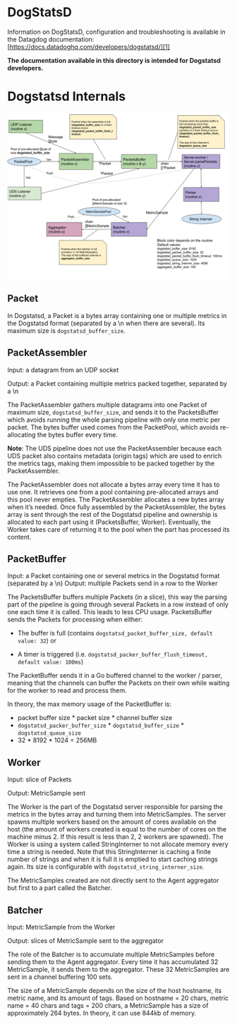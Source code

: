 # DogStatsD

Information on DogStatsD, configuration and troubleshooting is available in the Datagdog documentation:
[https://docs.datadoghq.com/developers/dogstatsd/][1]

**The documentation available in this directory is intended for Dogstatsd developers.**

[1]: https://docs.datadoghq.com/developers/dogstatsd/

# Dogstatsd Internals

![Dogstatsd Internals Schema](internals_schema.png)

## Packet

In Dogstatsd, a Packet is a bytes array containing one or multiple metrics in the Dogstatsd format (separated by a \n when there are several). Its maximum size is `dogstatsd_buffer_size`.

## PacketAssembler

Input: a datagram from an UDP socket

Output: a Packet containing multiple metrics packed together, separated by a \n

The PacketAssembler gathers multiple datagrams into one Packet of maximum size, `dogstatsd_buffer_size`, and sends it to the PacketsBuffer which avoids running the whole parsing pipeline with only one metric per packet. The bytes buffer used comes from the PacketPool, which avoids re-allocating the bytes buffer every time. 

**Note**: The UDS pipeline does not use the PacketAssembler because each UDS packet also contains metadata (origin tags) which are used to enrich the metrics tags, making them impossible to be packed together by the PacketAssembler.

The PacketAssembler does not allocate a bytes array every time it has to use one. It retrieves one from a pool containing pre-allocated arrays and this pool never empties. The PacketAssembler allocates a new bytes array when it’s needed.
Once fully assembled by the PacketAssembler, the bytes array is sent through the rest of the Dogstatsd pipeline and ownership is allocated to each part using it (PacketsBuffer, Worker). Eventually, the Worker takes care of returning it to the pool when the part has processed its content.

## PacketBuffer

Input: a Packet containing one or several metrics in the Dogstatsd format (separated by a \n)
Output: multiple Packets send in a row to the Worker

The PacketsBuffer buffers multiple Packets (in a slice), this way the parsing part of the pipeline is going through several Packets in a row instead of only one each time it is called. This leads to less CPU usage. PacketsBuffer sends the Packets for processing when either:
* The buffer is full (contains `dogstatsd_packet_buffer_size, default value: 32`)
or

* A timer is triggered (i.e. `dogstatsd_packer_buffer_flush_timeout, default value: 100ms`)

The PacketBuffer sends it in a Go buffered channel to the worker / parser, meaning that the channels can buffer the Packets on their own while waiting for the worker to read and process them.

In theory, the max memory usage of the PacketBuffer is:
* packet buffer size * packet size * channel buffer size
* `dogstatsd_packer_buffer_size` * `dogstatsd_buffer_size` * `dogstatsd_queue_size`
* 32 * 8192 * 1024 =  256MB

## Worker

Input: slice of Packets

Output: MetricSample sent

The Worker is the part of the Dogstatsd server responsible for parsing the metrics in the bytes array and turning them into MetricSamples. The server spawns multiple workers based on the amount of cores available on the host (the amount of workers created is equal to the number of cores on the machine minus 2. If this result is less than 2, 2 workers are spawned).
The Worker is using a system called StringInterner to not allocate memory every time a string is needed. Note that this StringInterner is caching a finite number of strings and when it is full it is emptied to start caching strings again. Its size is configurable with `dogstatsd_string_interner_size`.

The MetricSamples created are not directly sent to the Agent aggregator but first to a part called the Batcher.

## Batcher

Input: MetricSample from the Worker

Output: slices of MetricSample sent to the aggregator

The role of the Batcher is to accumulate multiple MetricSamples before sending them to the Agent aggregator. Every time it has accumulated 32 MetricSample, it sends them to the aggregator. These 32 MetricSamples are sent in a channel buffering 100 sets.

The size of a MetricSample depends on the size of the host hostname, its metric name, and its amount of tags. Based on hostname = 20 chars, metric name = 40 chars and tags = 200 chars, a MetricSample has a size of approximately 264 bytes. In theory, it can use 844kb of memory.
